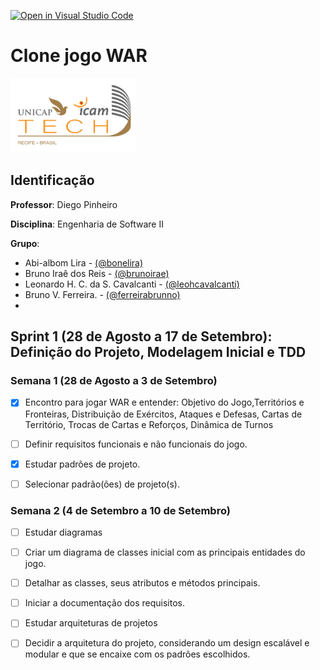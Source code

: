 [![Open in Visual Studio Code](https://classroom.github.com/assets/open-in-vscode-718a45dd9cf7e7f842a935f5ebbe5719a5e09af4491e668f4dbf3b35d5cca122.svg)](https://classroom.github.com/online_ide?assignment_repo_id=11586913&assignment_repo_type=AssignmentRepo)
# Clone jogo WAR
<img src="assets/images/Unicap_Icam_Tech-01.png" alt="drawing" width="200"/>

## Identificação
**Professor**: Diego Pinheiro

**Disciplina**: Engenharia de Software II

**Grupo**: 
* Abi-albom Lira - [(@bonelira)](https://github.com/bonelira)
* Bruno Iraê dos Reis - [(@brunoirae)](https://github.com/BrunoIrae)
* Leonardo H. C. da S. Cavalcanti - [(@leohcavalcanti)](https://github.com/leohcavalcanti)
* Bruno V. Ferreira. - [(@ferreirabrunno)](https://github.com/ferreirabrunno)
* 

## Sprint 1 (28 de Agosto a 17 de Setembro): Definição do Projeto, Modelagem Inicial e TDD

### Semana 1 (28 de Agosto a 3 de Setembro)
- [x] Encontro para jogar WAR e entender: Objetivo do Jogo,Territórios e Fronteiras, Distribuição de Exércitos, Ataques e Defesas, Cartas de Território, Trocas de Cartas e Reforços, Dinâmica de Turnos 
- [ ] Definir requisitos funcionais e não funcionais do jogo.
- [x] Estudar padrões de projeto.
- [ ] Selecionar padrão(ões) de projeto(s).


### Semana 2 (4 de Setembro a 10 de Setembro)
- [ ] Estudar diagramas
- [ ] Criar um diagrama de classes inicial com as principais entidades do jogo.
- [ ] Detalhar as classes, seus atributos e métodos principais.
- [ ] Iniciar a documentação dos requisitos.
- [ ] Estudar arquiteturas de projetos
- [ ] Decidir a arquitetura do projeto, considerando um design escalável e modular e que se encaixe com os padrões escolhidos.



